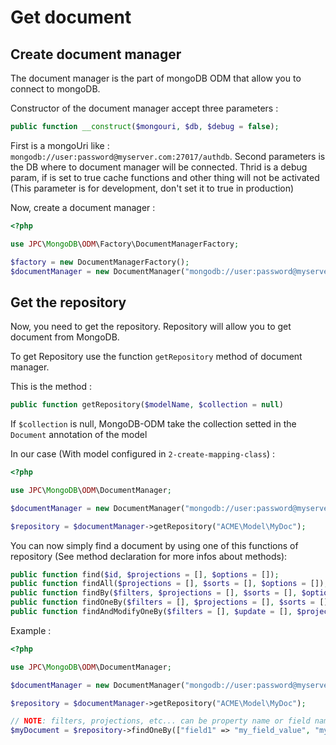 # Get document

## Create document manager

The document manager is the part of mongoDB ODM that allow you to connect to mongoDB.

Constructor of the document manager accept three parameters :

```php
public function __construct($mongouri, $db, $debug = false);
```

First is a mongoUri like : `mongodb://user:password@myserver.com:27017/authdb`. 
Second parameters is the DB where to document manager will be connected. 
Thrid is a debug param, if is set to true cache functions and other thing will not be activated (This parameter is for development, don't set it to true in production)

Now, create a document manager : 

```php
<?php

use JPC\MongoDB\ODM\Factory\DocumentManagerFactory;

$factory = new DocumentManagerFactory();
$documentManager = new DocumentManager("mongodb://user:password@myserver.com:27017/authdb", "my_db");

```

## Get the repository

Now, you need to get the repository. Repository will allow you to get document from MongoDB.

To get Repository use the function `getRepository` method of document manager. 

This is the method :
```php 
public function getRepository($modelName, $collection = null)
```

If `$collection` is null, MongoDB-ODM take the collection setted in the `Document` annotation of the model

In our case (With model configured in `2-create-mapping-class`) :

```php 
<?php

use JPC\MongoDB\ODM\DocumentManager;

$documentManager = new DocumentManager("mongodb://user:password@myserver.com:27017/authdb", "my_db");

$repository = $documentManager->getRepository("ACME\Model\MyDoc");

```

You can now simply find a document by using one of this functions of repository (See method declaration for more infos about methods):

```php
public function find($id, $projections = [], $options = []);
public function findAll($projections = [], $sorts = [], $options = []);
public function findBy($filters, $projections = [], $sorts = [], $options = []);
public function findOneBy($filters = [], $projections = [], $sorts = [], $options = []);
public function findAndModifyOneBy($filters = [], $update = [], $projections = [], $sorts = [], $options = []);
```

Example :

```php 
<?php

use JPC\MongoDB\ODM\DocumentManager;

$documentManager = new DocumentManager("mongodb://user:password@myserver.com:27017/authdb", "my_db");

$repository = $documentManager->getRepository("ACME\Model\MyDoc");

// NOTE: filters, projections, etc... can be property name or field name
$myDocument = $repository->findOneBy(["field1" => "my_field_value", "myEmbedded.oneFieldEmb" => "another_value"]);
```


